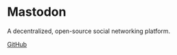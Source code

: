 # Mastodon

A decentralized, open-source social networking platform.

[GitHub](https://github.com/mastodon/mastodon)